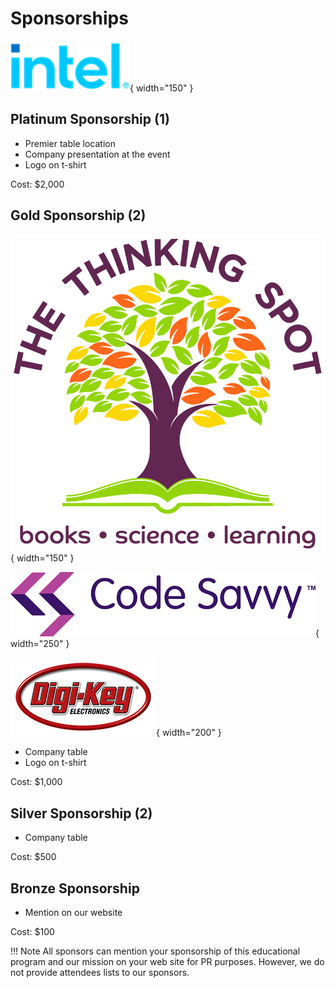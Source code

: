 # Sponsorships

![Intel Logo](./img/intel.png){ width="150" }


## Platinum Sponsorship (1)

* Premier table location
* Company presentation at the event
* Logo on t-shirt

Cost: $2,000

## Gold Sponsorship (2)

![The Thinking Spot Logo](./img/thinking-spot-logo.png){ width="150" }


![Code Savvy Logo](./img/code-savvy.png){ width="250" }

![Digikey Logo](./img/digikey-logo.png){ width="200" }

* Company table
* Logo on t-shirt

Cost: $1,000

## Silver Sponsorship (2)

* Company table

Cost: $500

## Bronze Sponsorship

* Mention on our website

Cost: $100

!!! Note
    All sponsors can mention your sponsorship of this educational program and our mission on your web site for PR purposes.   However, we do not provide attendees lists to our sponsors.